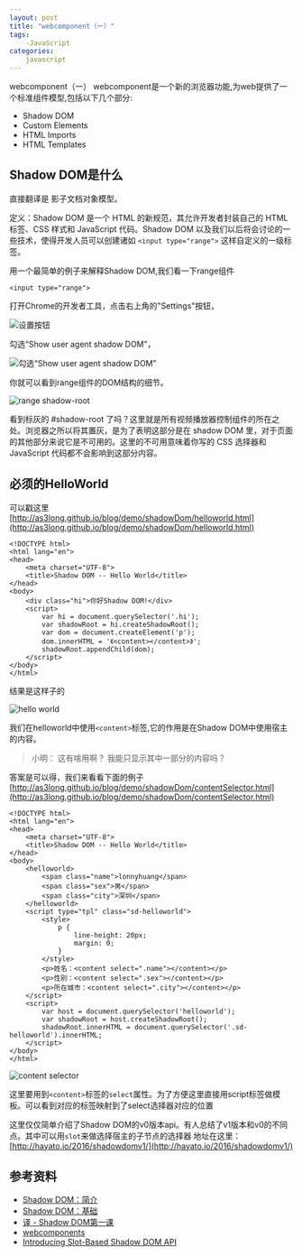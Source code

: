 ```yaml
---
layout: post
title: "webcomponent（一）"
tags:
    -JavaScript
categories:
    javascript
---
```


webcomponent（一）
webcomponent是一个新的浏览器功能,为web提供了一个标准组件模型,包括以下几个部分:

- Shadow DOM
- Custom Elements
- HTML Imports
- HTML Templates

## Shadow DOM是什么
直接翻译是 影子文档对象模型。

定义：Shadow DOM 是一个 HTML 的新规范，其允许开发者封装自己的 HTML 标签、CSS 样式和 JavaScript 代码。Shadow DOM 以及我们以后将会讨论的一些技术，使得开发人员可以创建诸如 `<input type="range">` 这样自定义的一级标签。

用一个最简单的例子来解释Shadow DOM,我们看一下range组件
```
<input type="range">
```
打开Chrome的开发者工具，点击右上角的"Settings"按钮，

![设置按钮](http://as3long.github.io/blog/assets/img/shadowDom/settings.png)

勾选“Show user agent shadow DOM”，

![勾选“Show user agent shadow DOM”](http://as3long.github.io/blog/assets/img/shadowDom/show-user-angent-shadow-DOM.png)

你就可以看到range组件的DOM结构的细节。

![range shadow-root](http://as3long.github.io/blog/assets/img/shadowDom/range-shadow-root.png)

看到标灰的 #shadow-root 了吗？这里就是所有视频播放器控制组件的所在之处。浏览器之所以将其置灰，是为了表明这部分是在 shadow DOM 里，对于页面的其他部分来说它是不可用的。这里的不可用意味着你写的 CSS 选择器和 JavaScript 代码都不会影响到这部分内容。

## 必须的HelloWorld

可以戳这里
[http://as3long.github.io/blog/demo/shadowDom/helloworld.html](http://as3long.github.io/blog/demo/shadowDom/helloworld.html)

```
<!DOCTYPE html>
<html lang="en">
<head>
    <meta charset="UTF-8">
    <title>Shadow DOM -- Hello World</title>
</head>
<body>
    <div class="hi">你好Shadow DOM!</div>
    <script>
        var hi = document.querySelector('.hi');
        var shadowRoot = hi.createShadowRoot();
        var dom = document.createElement('p');
        dom.innerHTML = '《<content></content>》';
        shadowRoot.appendChild(dom);
    </script>
</body>
</html>
```
结果是这样子的

![hello world](http://as3long.github.io/blog/assets/img/shadowDom/helloworld.png)

我们在helloworld中使用`<content>`标签,它的作用是在Shadow DOM中使用宿主的内容。

> 小明： 这有啥用啊？ 我能只显示其中一部分的内容吗？

答案是可以得，我们来看看下面的例子
[http://as3long.github.io/blog/demo/shadowDom/contentSelector.html](http://as3long.github.io/blog/demo/shadowDom/contentSelector.html)

```
<!DOCTYPE html>
<html lang="en">
<head>
    <meta charset="UTF-8">
    <title>Shadow DOM -- Hello World</title>
</head>
<body>
    <helloworld>
        <span class="name">lonnyhuang</span>
        <span class="sex">男</span>
        <span class="city">深圳</span>
    </helloworld>
    <script type="tpl" class="sd-helloworld">
        <style>
            p {
                line-height: 20px;
                margin: 0;
            }
        </style>
        <p>姓名：<content select=".name"></content></p>
        <p>性别：<content select=".sex"></content></p>
        <p>所在城市：<content select=".city"></content></p>
    </script>
    <script>
        var host = document.querySelector('helloworld');
        var shadowRoot = host.createShadowRoot();
        shadowRoot.innerHTML = document.querySelector('.sd-helloworld').innerHTML;
    </script>
</body>
</html>
```

![content selector](http://as3long.github.io/blog/assets/img/shadowDom/contentSelector.png)

这里要用到`<content>`标签的`select`属性。为了方便这里直接用script标签做模板。可以看到对应的标签映射到了select选择器对应的位置

这里仅仅简单介绍了Shadow DOM的v0版本api。有人总结了v1版本和v0的不同点。其中可以用`slot`来做选择宿主的子节点的选择器
地址在这里：[http://hayato.io/2016/shadowdomv1/](http://hayato.io/2016/shadowdomv1/)

## 参考资料
- [Shadow DOM：简介](http://www.ituring.com.cn/article/177453)
- [Shadow DOM：基础](http://www.ituring.com.cn/article/177461)
- [译 - Shadow DOM第一课](http://www.toobug.net/article/shadow_dom_101.html)
- [webcomponents](https://github.com/w3c/webcomponents)
- [Introducing Slot-Based Shadow DOM API](https://webkit.org/blog/4096/introducing-shadow-dom-api/)